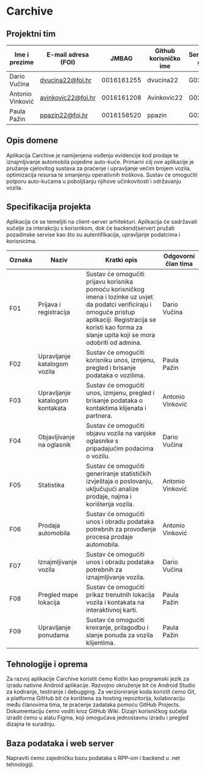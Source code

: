 # Carchive
## Projektni tim

Ime i prezime | E-mail adresa (FOI) | JMBAG | Github korisničko ime | Seminarska grupa
------------  | ------------------- | ----- | --------------------- | ----------------
Dario Vučina | dvucina22@foi.hr | 0016161255 | dvucina22 | G02
Antonio Vinković | avinkovic22@foi.hr | 0016161208 | Avinkovic22 | G02
Paula Pažin | ppazin22@foi.hr | 0016158520 | ppazin | G02

## Opis domene
Aplikacija Carchive je namijenjena vođenju evidencije kod prodaje te iznajmljivanje automobila pojedine auto-kuće. Primarni cilj ove aplikacije je pružanje cjelovitog sustava za praćenje i upravljanje većim brojem vozila, optimizacija resursa te smanjenju operativnih troškova. Sustav će omogućiti potporu auto-kućama u poboljšanju njihove učinkovitosti i održavanju vozila.


## Specifikacija projekta
Aplikacija će se temeljiti na client-server arhitekturi. Aplikacija će sadržavati sučelje za interakciju s korisnikom, dok će backend(server) pružati pozadinske servise kao što su autentifikacija, upravljanje podatcima i korisnicima.

Oznaka | Naziv | Kratki opis | Odgovorni član tima
------ | ----- | ----------- | -------------------
F01 | Prijava i registracija | Sustav će omogućiti prijavu korisnika pomoću korisničkog imena i lozinke uz uvjet da podatci verificiraju i omoguće pristup aplikaciji. Registracija se koristi kao forma za slanje upita koji se mora odobriti od admina. | Dario Vučina 
F02 | Upravljanje katalogom vozila | Sustav će omogućiti korisniku unos, izmjenu, pregled i brisanje podataka o vozilima. | Paula Pažin
F03 | Upravljanje katalogom kontakata | Sustav će omogućiti unos, izmjenu, pregled i brisanje podataka o kontaktima klijenata i partnera. | Antonio Vinković
F04 | Objavljivanje na oglasnik |Sustav će omogućiti objavu vozila na vanjske oglasnike s pripadajućim podacima o vozilu. | Dario Vučina
F05 | Statistika | Sustav će omogućiti generiranje statističkih izvještaja o poslovanju, uključujući analize prodaje, najma i korištenja vozila. | Antonio Vinković
F06 | Prodaja automobila | Sustav će omogućiti unos i obradu podataka potrebnih za provođenje procesa prodaje automobila. | Antonio Vinković
F07 | Iznajmljivanje vozila | Sustav će omogućiti unos i obradu podataka potrebnih za iznajmljivanje vozila. | Dario Vučina
F08 | Pregled mape lokacija | Sustav će omogućiti prikaz trenutnih lokacija vozila i kontakata na interaktivnoj karti. | Paula Pažin
F09 | Upravljanje ponudama | Sustav će omogućiti kreiranje, prilagodbu i slanje ponuda za vozila klijentima. | Paula Pažin


## Tehnologije i oprema
Za razvoj aplikacije Carchive koristit ćemo Kotlin kao programski jezik za izradu nativne Android aplikacije. Razvojno okruženje bit će Android Studio za kodiranje, testiranje i debugging.
Za verzioniranje koda koristit ćemo Git, a platforma GitHub bit će korištena za hosting repozitorija, kolaboraciju među članovima tima, te praćenje zadataka pomoću GitHub Projects. Dokumentaciju ćemo voditi kroz GitHub Wiki.
Dizajn korisničkog sučelja izradit ćemo u alatu Figma, koji omogućava jednostavnu izradu i pregled dizajna te suradnju.

## Baza podataka i web server
Napraviti ćemo zajedničku bazu podataka s RPP-om i backend u .net tehnologiji.
